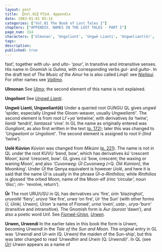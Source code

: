 ```yaml
---
layout: post
title: 【Vol.01】P314. Appendix
date: 1983-01-01 05:14
categories: ["Vol.01 The Book of Lost Tales I"]
chapters: ["APPENDIX. NAMES IN THE LOST TALES - PART I"]
page_num: 314
characters: ['Ulmonan', 'Ungoliont', 'Ungwë Lianti', 'Ungweliant(ë)', 'Uolë Kúvion', 'Ûr', 'Urwen', 'Urwendi']
tags: 
description: 
published: true
---
```


<p style="text-indent: 0;">
fast’, together with <I>ulu-</I> and <I>ulto-</I> ‘pour’, in transitive and intransitive senses. His name in Gnomish is <I>Gulma</I>, with corresponding verbs <I>gul-</I> and <I>gulta-</I>. In the draft text of <I>The Music of the Ainur</I> he is also called <I>Linqil:</I> see <I><a href="{{site.baseurl}}/characters#Nielíqui">Nielíqui</a></I>. For other names see <I><a href="{{site.baseurl}}/characters#Vailimo">Vailimo</a></I>.
</p>

<B>Ulmonan</B>   See <I>[Ulmo]({{site.baseurl}}/characters#Ulmo)</I>; the second element of this name is not explained.

<B>Ungoliont</B>   See <I>[Ungwë Lianti]({{site.baseurl}}/characters#Ungwë%20Lianti)</I>.

<B>Ungwë Lianti, Ungweliant(ë)</B> Under a queried root GUNGU QL gives <I>ungwë</I> ‘spider, especially <I>Ungwë</I> the Gloom-weaver, usually <I>Ungwelianti’</I>. The second element is from root LI<I>'+ya</I> ‘entwine’, with derivatives <I>lia</I> ‘twine’, <I>liantë</I> ‘tendril’, <I>liantassë</I> ‘vine’. In GL the name as originally entered was <I>Gungliont</I>, as also first written in the text ([p. 172]({{site.baseurl}}/vol01-p172)); later this was changed to <I>‘Ungweliont</I> or <I>Ungoliont’</I>. The second element is assigned to root l<I>ī-(lind</I> ‘twine’).

<B>Uolë Kúvion</B> <I>Kúvion</I> was changed from <I>Mikúmi</I> ([p. 221]({{site.baseurl}}/vol01-p221)). The name is not in QL under the root KUVU ‘bend, bow’, which has derivatives <I>kû</I> ‘crescent Moon’, <I>kúnë</I> ‘crescent, bow’. GL gives <I>cû</I> ‘bow, crescent; the waxing or waning Moon’, and also <I>‘Cuvonweg: Ûl Cuvonweg (</I>=Q. <I>Ólë Kúmion)</I>, the Moonking’. Under <I>Ûl</I> the Qenya equivalent is however <I>Uolë</I>, and here it is said that the name <I>Ûl</I> is usually in the phrase <I>Ûl-a-Rinthilios;</I> while <I>Rinthilios</I> is glossed ‘the orbed Moon, name of the Moon-elf <I>(rinc</I> ‘circular’, noun ‘disc’; <I>rin-</I> ‘revolve, return’).

<B>Ûr</B>   The root URU/USU in QL has derivatives <I>uru</I> ‘fire’, <I>úrin</I> ‘blazinghot’, <I>uruvoitë</I> ‘fiery’, <I>urúva</I> ‘like fire’, <I>urwa</I> ‘on fire’, <I>Ur</I> ‘the Sun’ (with other forms <I>Ú, Úinki, Urwen), Úrion</I> ‘a name of Fionwë’, <I>urna</I> ‘oven’, <I>usta-, urya-</I>'burn' (transitive and intransitive). The Gnomish form is <I>Aur (aurost</I> ‘dawn’), and also a poetic word <I>Uril</I>. See <I>[Fionwë-Úríon]({{site.baseurl}}/characters#Fionwë-Úríon), [Urwen]({{site.baseurl}}/characters#Urwen)</I>.

<B>Urwen, Urwendi</B> In the earlier tales in this book the form is <I>Urwen</I>, becoming <I>Urwendi</I> in the <I>Tale of the Sun and Moon</I>. The original entry in GL was <I>‘Urwendi</I> and <I>Ur-win</I> (Q. <I>Urwen)</I> the maiden of the Sun-ship’, but this was later changed to read <I>‘Urwedhin</I> and <I>Urwin</I> (Q. <I>Urwendi)’</I>. In QL (see <I>[Ûr]({{site.baseurl}}/characters#Ûr)) Urwen</I> appears as a name of

